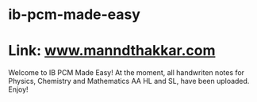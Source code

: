 # ib-pcm-made-easy
# Link: www.manndthakkar.com
Welcome to IB PCM Made Easy!
At the moment, all handwriten notes for Physics, Chemistry and Mathematics AA HL and SL, have been uploaded. Enjoy!
